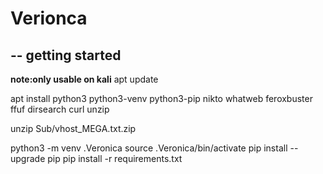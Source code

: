 # Verionca
## -- getting started

**note:only usable on kali**
apt update

apt install python3 python3-venv python3-pip nikto whatweb feroxbuster ffuf dirsearch curl unzip 

unzip Sub/vhost_MEGA.txt.zip

python3 -m venv .Veronica
source .Veronica/bin/activate
pip install --upgrade pip
pip install -r requirements.txt

